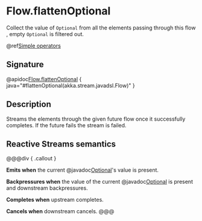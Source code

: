 # Flow.flattenOptional

Collect the value of `Optional` from all the elements passing through this flow , empty `Optional` is filtered out.

@ref[Simple operators](../index.md#simple-operators)

## Signature

@apidoc[Flow.flattenOptional](Flow$) { java="#flattenOptional(akka.stream.javadsl.Flow)" }


## Description

Streams the elements through the given future flow once it successfully completes. 
If the future fails the stream is failed.

## Reactive Streams semantics

@@@div { .callout }

**Emits when** the current @javadoc[Optional](java.util.Optional)'s value is present.

**Backpressures when** the value of the current @javadoc[Optional](java.util.Optional) is present and downstream backpressures.

**Completes when** upstream completes.

**Cancels when** downstream cancels.
@@@

